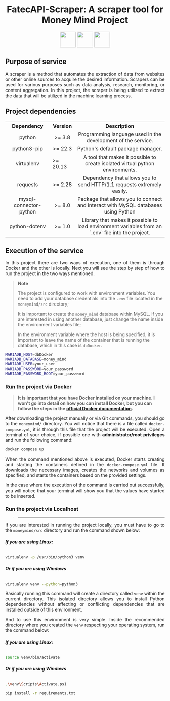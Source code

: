 <h1 align="center"><b>FatecAPI-Scraper: A scraper tool for Money Mind Project</h1></b>
       <p align="center">
         <link rel="stylesheet" href="https://cdn.jsdelivr.net/gh/devicons/devicon@latest/devicon.min.css">
         <i class="devicon-bash-plain colored"></i>
         <img src="https://cdn.jsdelivr.net/gh/devicons/devicon/icons/python/python-original.svg" width="50" height="50"/>
         <img src="https://cdn.jsdelivr.net/gh/devicons/devicon/icons/mysql/mysql-original.svg" width="50" height="50"/>	
         <img src="https://cdn.jsdelivr.net/gh/devicons/devicon/icons/docker/docker-original.svg" width="50" height="50"/>
</p>


## **Purpose of service**


<p align="justify">A scraper is a method that automates the extraction of data from websites or other online sources to acquire the desired information. Scrapers can be used for various purposes such as data analysis, research, monitoring, or content aggregation. In this project, the scraper is being utilized to extract the data that will be utilized in the machine learning process.</p>


## **Project dependencies**


<table>
    <tr>
        <th align="center">Dependency</th>
        <th align="center">Version</th>
        <th align="center">Description</th>
    </tr>
    <tr>
        <td align="center">python</td>
        <td align="center">>= 3.8</td>
        <td align="center">Programming language used in the development of the service.</td>
    </tr>
    <tr>
        <td align="center">python3-pip</td>
        <td align="center">>= 22.3</td>
        <td align="center">Python's default package manager.</td>
    </tr>
    <tr>
        <td align="center">virtualenv</td>
        <td align="justify">>= 20.13</td>
        <td align="center">A tool that makes it possible to create isolated virtual python environments.</td>
    </tr>
    <tr>
        <td align="center">requests</td>
        <td align="center">>= 2.28</td>
        <td align="center">Dependency that allows you to send HTTP/1.1 requests extremely easily.</td>
    </tr>
    <tr>
        <td align="center">mysql-connector-python</td>
        <td align="center">>= 8.0</td>
        <td align="center">Package that allows you to connect and interact with MySQL databases using Python</td>
    </tr>
    <tr>
        <td align="center">python-dotenv</td>
        <td align="center">>= 1.0</td>
        <td align="center">Library that makes it possible to load environment variables from an `.env` file into the project.</td>
    </tr>
</table>


## **Execution of the service**

<p align="justify">In this project there are two ways of execution, one of them is through Docker and the other is locally. Next you will see the step by step of how to run the project in the two ways mentioned.</p>

> **Note**
> 
> The project is configured to work with environment variables. You need to add your database credentials into the `.env` file located in the `moneymind/src` directory;
> 
> It is important to create the `money_mind` database within MySQL. If you are interested in using another database, just change the name inside the environment variables file;
> 
> In the environment variable where the host is being specified, it is important to leave the name of the container that is running the database, which in this case is `dbDocker`.

```sh
MARIADB_HOST=dbDocker
MARIADB_DATABASE=money_mind
MARIADB_USER=your_user
MARIADB_PASSWORD=your_password
MARIADB_PASSWORD_ROOT=your_password
```

### **Run the project via Docker**

> **It is important that you have Docker installed on your machine. I won't go into detail on how you can install Docker, but you can follow the steps in the [official Docker documentation](https://docs.docker.com/engine/install/).**

<p align="justify">After downloading the project manually or via Git commands, you should go to the <code>moneymind/</code> directory. You will notice that there is a file called <code>docker-compose.yml</code>, it is through this file that the project will be executed. Open a terminal of your choice, if possible one with <b>administrator/root privileges</b> and run the following command:</p>

```sh
docker compose up
```

<p align="justify">When the command mentioned above is executed, Docker starts creating and starting the containers defined in the <code>docker-compose.yml</code> file. It downloads the necessary images, creates the networks and volumes as specified, and starts the containers based on the provided settings.</p>

<p align="justify">In the case where the execution of the command is carried out successfully, you will notice that your terminal will show you that the values have started to be inserted.</p>


### **Run the project via Localhost**

> ****

<p align="justify">If you are interested in running the project locally, you must have to go to the <code>moneymind/src</code> directory and run the command shown below:</p>

###### **If you are using Linux:**

```sh
virtualenv -p /usr/bin/python3 venv
```

###### **Or if you are using Windows**

```sh
virtualenv venv --python=python3
```

<p align="justify">Basically running this command will create a directory called <code>venv</code> within the current directory. This isolated directory allows you to install Python dependencies without affecting or conflicting dependencies that are installed outside of this environment.</p>

<p align="justify">And to use this environment is very simple. Inside the recommended directory where you created the <code>venv</code> respecting your operating system, run the command below:</p>

###### **If you are using Linux:**

```sh
source venv/bin/activate
```

###### **Or if you are using Windows**

```sh
.\venv\Scripts\Activate.ps1
```

<p align="justify"></p>

```sh
pip install -r requirements.txt
```

<p align="justify"></p>



